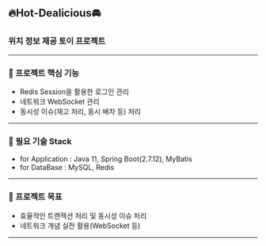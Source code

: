 ## 🔥Hot-Dealicious🚘

### 위치 정보 제공 토이 프로젝트
----------

### 🌱 프로젝트 핵심 기능

- Redis Session을 활용한 로그인 관리
- 네트워크 WebSocket 관리
- 동시성 이슈(재고 처리, 동시 배차 등) 처리

----------

### 🌱 필요 기술 Stack

- for Application : Java 11, Spring Boot(2.7.12), MyBatis
- for DataBase : MySQL, Redis

----------

### 🌱 프로젝트 목표

- 효율적인 트랜젝션 처리 및 동시성 이슈 처리
- 네트워크 개념 실전 활용(WebSocket 등)

----------
